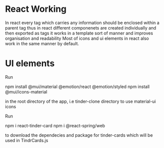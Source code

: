 # React Working
In react every tag which carries any information should be enclosed within a parent tag
thus in react different componenets are created individually and then exported as tags it works in a template sort of manner and improves organisation and readability
Most of icons and ui elements in react also work in the same manner by default. 

# UI elements

Run

npm install @mui/material @emotion/react @emotion/styled
npm install @mui/icons-material

in the root directory of the app, i.e tinder-clone directory to use material-ui icons

Run

npm i react-tinder-card
npm i @react-spring/web

to download the dependecies and package for tinder-cards which will be used in TindrCards.js